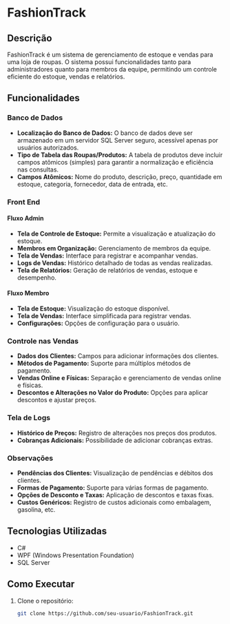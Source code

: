 # FashionTrack

## Descrição
FashionTrack é um sistema de gerenciamento de estoque e vendas para uma loja de roupas. O sistema possui funcionalidades tanto para administradores quanto para membros da equipe, permitindo um controle eficiente do estoque, vendas e relatórios.

## Funcionalidades

### Banco de Dados
- **Localização do Banco de Dados:** O banco de dados deve ser armazenado em um servidor SQL Server seguro, acessível apenas por usuários autorizados.
- **Tipo de Tabela das Roupas/Produtos:** A tabela de produtos deve incluir campos atômicos (simples) para garantir a normalização e eficiência nas consultas.
- **Campos Atômicos:** Nome do produto, descrição, preço, quantidade em estoque, categoria, fornecedor, data de entrada, etc.

### Front End

#### Fluxo Admin
- **Tela de Controle de Estoque:** Permite a visualização e atualização do estoque.
- **Membros em Organização:** Gerenciamento de membros da equipe.
- **Tela de Vendas:** Interface para registrar e acompanhar vendas.
- **Logs de Vendas:** Histórico detalhado de todas as vendas realizadas.
- **Tela de Relatórios:** Geração de relatórios de vendas, estoque e desempenho.

#### Fluxo Membro
- **Tela de Estoque:** Visualização do estoque disponível.
- **Tela de Vendas:** Interface simplificada para registrar vendas.
- **Configurações:** Opções de configuração para o usuário.

### Controle nas Vendas
- **Dados dos Clientes:** Campos para adicionar informações dos clientes.
- **Métodos de Pagamento:** Suporte para múltiplos métodos de pagamento.
- **Vendas Online e Físicas:** Separação e gerenciamento de vendas online e físicas.
- **Descontos e Alterações no Valor do Produto:** Opções para aplicar descontos e ajustar preços.

### Tela de Logs
- **Histórico de Preços:** Registro de alterações nos preços dos produtos.
- **Cobranças Adicionais:** Possibilidade de adicionar cobranças extras.

### Observações
- **Pendências dos Clientes:** Visualização de pendências e débitos dos clientes.
- **Formas de Pagamento:** Suporte para várias formas de pagamento.
- **Opções de Desconto e Taxas:** Aplicação de descontos e taxas fixas.
- **Custos Genéricos:** Registro de custos adicionais como embalagem, gasolina, etc.

## Tecnologias Utilizadas
- C#
- WPF (Windows Presentation Foundation)
- SQL Server

## Como Executar
1. Clone o repositório:
   ```sh
   git clone https://github.com/seu-usuario/FashionTrack.git